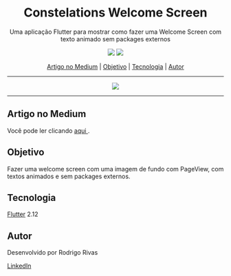 <h1 align="center">Constelations Welcome Screen</h1>
<p align="center">Uma aplicação Flutter para mostrar como fazer uma Welcome Screen com texto animado sem packages externos</p>

<div align="center">
    <img src="https://img.shields.io/badge/progress-complete-green"/>
    <img src="https://img.shields.io/badge/medium-published-black"/>
</div>

<p align="center">
    <a href="#medium_article">Artigo no Medium</a> | 
    <a href="#objective">Objetivo</a> | 
    <a href="#technology">Tecnologia</a> | 
    <a href="#author">Autor</a>
</p>

<hr/>

<div align="center">
    <img src="assets/medium/toMedium.gif"/>
</div>

<hr/>

<p id="#medium_article">
    <h2>Artigo no Medium</h2>
    <p>Você pode ler clicando
        <a href="https://medium.com/@rodrigorivasdev/welcome-screen-com-texto-animado-utilizando-flutter-c9750066c5f1" target="_blank">
        aqui
        </a>
        .
    </p>
</p>


<p id="#objective">
    <h2>Objetivo</h2>
    <p>Fazer uma welcome screen com uma imagem de fundo com PageView, com textos animados e sem packages externos.</p>
</p>

<p id="#technology">
    <h2>Tecnologia</h2>
    <p><a href="https://flutter.dev/" target="_blank">Flutter</a> 2.12</p>
</p>

<p id="#author">
    <h2>Autor</h2>
    <p>Desenvolvido por Rodrigo Rivas</p>
    <a href="https://www.linkedin.com/in/rodrigo-rivas-dev/" target="_blank">LinkedIn</a>
</p>